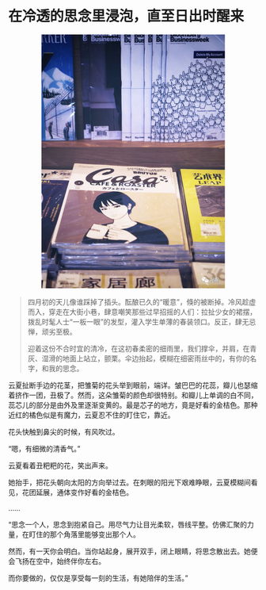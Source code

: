 # 在冷透的思念里浸泡，直至日出时醒来

<center><img src="_images/640-20200207000259375.jpeg" alt="img" style="zoom:50%;" /></center>





> 四月初的天儿像谁踩掉了插头。酝酿已久的“暖意”，倏的被断掉。冷风趁虚而入，穿走在大街小巷，肆意嘲笑那些过早招摇的人们：拉扯少女的裙摆，拨乱时髦人士“一板一眼”的发型，灌入学生单薄的春装领口。反正，肆无忌惮，顽劣至极。
>
> 迎着这份不合时宜的清冷，在这初春柔密的细雨里，我们撑伞，并肩，在青灰、湿滑的地面上站立，颤栗。伞边抬起，模糊在细密雨丝中的，有你的名字，和我的思念。



云夏扯断手边的花茎，把雏菊的花头举到眼前，端详。皱巴巴的花蕊，瓣儿也瑟缩着挤作一团，丑极了。然而，这朵雏菊的颜色却很特别。和瓣儿上单调的白不同，蕊芯儿的部分是由外及里逐渐变黄的。最是芯子的地方，竟是好看的金桔色。那种近红的橘色似是有魔力，云夏忍不住的盯住它，靠近。

花头快触到鼻尖的时候，有风吹过。

“嗯，有细微的清香气。”

云夏看着丑粑粑的花，笑出声来。

她抬手，把花头朝向太阳的方向举过去。在刺眼的阳光下艰难睁眼，云夏模糊间看见，花团延展，通体变作好看的金桔色。



……



“思念一个人，思念到抱紧自己。用尽气力让目光柔软，唇线平整。仿佛汇聚的力量，在盯住的那个角落里能够变出那个人。

然而，有一天你会明白。当你站起身，展开双手，闭上眼睛，将思念散出去。她便会飞扬在空中，始终伴你左右。

而你要做的，仅仅是享受每一刻的生活，有她陪伴的生活。”